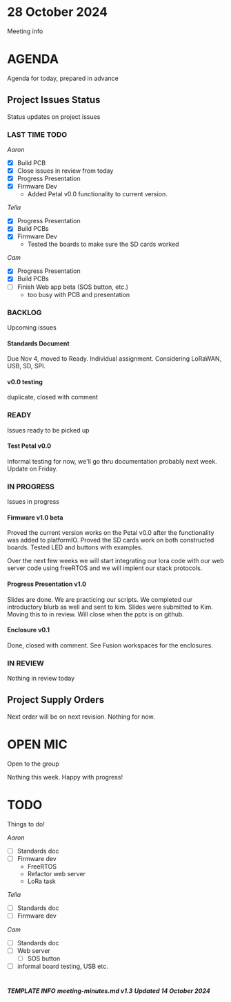 # 28 October 2024

Meeting info

# AGENDA

Agenda for today, prepared in advance

## Project Issues Status

Status updates on project issues

### LAST TIME TODO

_Aaron_

- [x] Build PCB
- [x] Close issues in review from today
- [x] Progress Presentation
- [x] Firmware Dev
  - Added Petal v0.0 functionality to current version.

_Tella_

- [x] Progress Presentation
- [x] Build PCBs
- [x] Firmware Dev
  - Tested the boards to make sure the SD cards worked

_Cam_

- [x] Progress Presentation
- [x] Build PCBs
- [ ] Finish Web app beta (SOS button, etc.)
  - too busy with PCB and presentation

### BACKLOG

Upcoming issues

#### Standards Document

Due Nov 4, moved to Ready.
Individual assignment. 
Considering LoRaWAN, USB, SD, SPI.

#### v0.0 testing

duplicate, closed with comment

### READY

Issues ready to be picked up

#### Test Petal v0.0

Informal testing for now, we'll go thru documentation probably next week. Update on Friday.

### IN PROGRESS

Issues in progress

#### Firmware v1.0 beta

Proved the current version works on the Petal v0.0 after the functionality was added to platformIO.
Proved the SD cards work on both constructed boards.
Tested LED and buttons with examples.

Over the next few weeks we will start integrating our lora code with our web server code using freeRTOS and we will implent our stack protocols.

#### Progress Presentation v1.0

Slides are done. We are practicing our scripts.
We completed our introductory blurb as well and sent to kim.
Slides were submitted to Kim.
Moving this to in review. Will close when the pptx is on github.

#### Enclosure v0.1

Done, closed with comment. See Fusion workspaces for the enclosures.

### IN REVIEW

Nothing in review today

## Project Supply Orders

Next order will be on next revision. Nothing for now.

# OPEN MIC

Open to the group

Nothing this week. Happy with progress!

# TODO

Things to do!

_Aaron_

- [ ] Standards doc
- [ ] Firmware dev
  - FreeRTOS
  - Refactor web server
  - LoRa task

_Tella_

- [ ] Standards doc
- [ ] Firmware dev

_Cam_

- [ ] Standards doc
- [ ] Web server
  - [ ] SOS button
- [ ] informal board testing, USB etc.

# 

***TEMPLATE INFO***
***meeting-minutes.md v1.3***
***Updated 14 October 2024***
